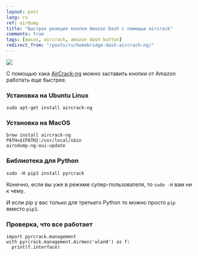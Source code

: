 ```yaml
---
layout: post
lang: ru
ref: airdump
title: "Быстрая реакция кнопки Amazon Dash с помощью aircrack"
comments: true
tags: [macos, aircrack, amazon dash button]
redirect_from: "/posts/ru/homebridge-dash-aircrach-ng/"
---
```


![](/images/)

С помощью хака [AirCrack-ng](https://www.aircrack-ng.org) можно заставить кнопки от 
Amazon работать еще быстрее.

### Установка на Ubuntu Linux

    sudo apt-get install aircrack-ng
    
### Установка на MacOS

    brew install aircrack-ng
    PATH=${PATH}:/usr/local/sbin
    airodump-ng-oui-update
    
### Библиотека для Python

    sudo -H pip3 install pyrcrack
    
Конечно, если вы уже в режиме супер-пользователя, то `sudo -H` вам ни к чему.

И если pip у вас только для третьего Python то можно просто `pip` вместо `pip3`.

### Проверка, что все работает

    import pyrcrack.management
    with pyrcrack.management.Airmon('wlan0') as f:
      print(f.interface)